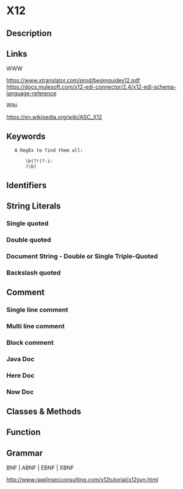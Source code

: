 
# X12

## Description


## Links

WWW

https://www.xtranslator.com/prod/beginguidex12.pdf
https://docs.mulesoft.com/x12-edi-connector/2.4/x12-edi-schema-language-reference

Wiki

https://en.wikipedia.org/wiki/ASC_X12


## Keywords
~~~
   A RegEx to find them all:

       \b(?!(?-i:
       )\b)
~~~


## Identifiers


## String Literals

### Single quoted

### Double quoted

### Document String - Double or Single Triple-Quoted

### Backslash quoted


## Comment

### Single line comment

### Multi line comment

### Block comment

### Java Doc

### Here Doc

### Now Doc


## Classes & Methods


## Function


## Grammar

BNF | ABNF | EBNF | XBNF

http://www.rawlinsecconsulting.com/x12tutorial/x12syn.html

